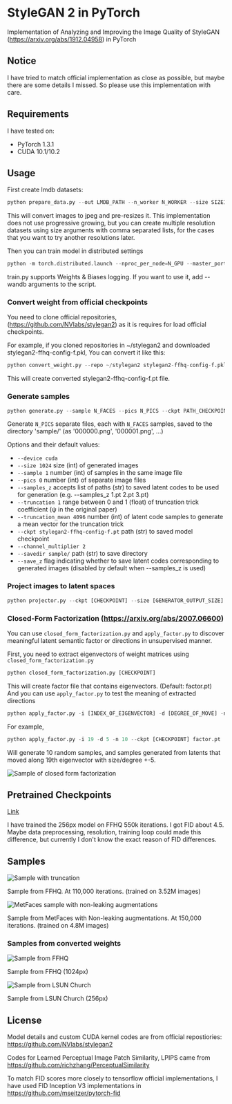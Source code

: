 # StyleGAN 2 in PyTorch

Implementation of Analyzing and Improving the Image Quality of StyleGAN (https://arxiv.org/abs/1912.04958) in PyTorch

## Notice

I have tried to match official implementation as close as possible, but maybe there are some details I missed. So please use this implementation with care.

## Requirements

I have tested on:

* PyTorch 1.3.1
* CUDA 10.1/10.2

## Usage

First create lmdb datasets:

```python
python prepare_data.py --out LMDB_PATH --n_worker N_WORKER --size SIZE1,SIZE2,SIZE3,... DATASET_PATH
```

This will convert images to jpeg and pre-resizes it. This implementation does not use progressive growing, but you can create multiple resolution datasets using size arguments with comma separated lists, for the cases that you want to try another resolutions later.

Then you can train model in distributed settings

```python
python -m torch.distributed.launch --nproc_per_node=N_GPU --master_port=PORT train.py --batch BATCH_SIZE LMDB_PATH
```

train.py supports Weights & Biases logging. If you want to use it, add --wandb arguments to the script.

### Convert weight from official checkpoints

You need to clone official repositories, (https://github.com/NVlabs/stylegan2) as it is requires for load official checkpoints.

For example, if you cloned repositories in ~/stylegan2 and downloaded stylegan2-ffhq-config-f.pkl, You can convert it like this:

```python
python convert_weight.py --repo ~/stylegan2 stylegan2-ffhq-config-f.pkl
```

This will create converted stylegan2-ffhq-config-f.pt file.

### Generate samples

```python
python generate.py --sample N_FACES --pics N_PICS --ckpt PATH_CHECKPOINT --savedir sample/
```

Generate `N_PICS` separate files, each with `N_FACES` samples, saved to the directory 'sample/' (as '000000.png', '000001.png', …)

Options and their default values:

- `--device cuda`
- `--size 1024` size (int) of generated images
- `--sample 1` number (int) of samples in the same image file
- `--pics 0` number (int) of separate image files
- `--samples_z` accepts list of paths (str) to saved latent codes to be used for generation (e.g. --samples_z 1.pt 2.pt 3.pt)
- `--truncation 1` range between 0 and 1 (float) of truncation trick coefficient (ψ in the original paper)
- `--truncation_mean 4096` number (int) of latent code samples to generate a mean vector for the truncation trick
- `--ckpt stylegan2-ffhq-config-f.pt` path (str) to saved model checkpoint
- `--channel_multiplier 2`
- `--savedir sample/` path (str) to save directory
- `--save_z` flag indicating whether to save latent codes corresponding to generated images (disabled by default when --samples_z is used)

### Project images to latent spaces

```python
python projector.py --ckpt [CHECKPOINT] --size [GENERATOR_OUTPUT_SIZE] FILE1 FILE2 ...
```

### Closed-Form Factorization (https://arxiv.org/abs/2007.06600)

You can use `closed_form_factorization.py` and `apply_factor.py` to discover meaningful latent semantic factor or directions in unsupervised manner.

First, you need to extract eigenvectors of weight matrices using `closed_form_factorization.py`

```python
python closed_form_factorization.py [CHECKPOINT]
```

This will create factor file that contains eigenvectors. (Default: factor.pt) And you can use `apply_factor.py` to test the meaning of extracted directions

```python
python apply_factor.py -i [INDEX_OF_EIGENVECTOR] -d [DEGREE_OF_MOVE] -n [NUMBER_OF_SAMPLES] --ckpt [CHECKPOINT] [FACTOR_FILE]
```

For example,

```python
python apply_factor.py -i 19 -d 5 -n 10 --ckpt [CHECKPOINT] factor.pt
```

Will generate 10 random samples, and samples generated from latents that moved along 19th eigenvector with size/degree +-5.

![Sample of closed form factorization](factor_index-13_degree-5.0.png)

## Pretrained Checkpoints

[Link](https://drive.google.com/open?id=1PQutd-JboOCOZqmd95XWxWrO8gGEvRcO)

I have trained the 256px model on FFHQ 550k iterations. I got FID about 4.5. Maybe data preprocessing, resolution, training loop could made this difference, but currently I don't know the exact reason of FID differences.

## Samples

![Sample with truncation](doc/sample.png)

Sample from FFHQ. At 110,000 iterations. (trained on 3.52M images)

![MetFaces sample with non-leaking augmentations](doc/sample-metfaces.png)

Sample from MetFaces with Non-leaking augmentations. At 150,000 iterations. (trained on 4.8M images)


### Samples from converted weights

![Sample from FFHQ](doc/stylegan2-ffhq-config-f.png)

Sample from FFHQ (1024px)

![Sample from LSUN Church](doc/stylegan2-church-config-f.png)

Sample from LSUN Church (256px)

## License

Model details and custom CUDA kernel codes are from official repostiories: https://github.com/NVlabs/stylegan2

Codes for Learned Perceptual Image Patch Similarity, LPIPS came from https://github.com/richzhang/PerceptualSimilarity

To match FID scores more closely to tensorflow official implementations, I have used FID Inception V3 implementations in https://github.com/mseitzer/pytorch-fid
